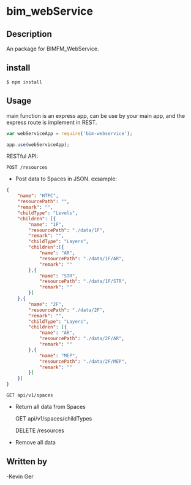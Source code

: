 # bim_webService

## Description

An package for BIMFM_WebService.

## install

    $ npm install              

## Usage
main function is an express app, can be use by your main app, and the express route is implement in REST.

```js
var webServiceApp = require('bim-webservice');

app.use(webServiceApp);
```  
RESTful API:

    POST /resources
-   Post data to Spaces in JSON.
exsample:
```json
{
    "name": "HTPC",
    "resourcePath": "",
    "remark": "",
    "childType": "Levels",
    "children": [{
        "name": "1F",
        "resourcePath": "./data/1F",
        "remark": "",       
        "childType": "Layers",
        "children":[{
            "name": "AR",
            "resourcePath": "./data/1F/AR",
            "remark": ""       
        },{
            "name": "STR",
            "resourcePath": "./data/1F/STR",
            "remark": ""            
        }]
    },{
        "name": "2F",
        "resourcePath": "./data/2F",
        "remark": "",   
        "childType": "Layers",
        "children": [{
            "name": "AR",
            "resourcePath": "./data/2F/AR",
            "remark": ""
        },{
            "name": "MEP",
            "resourcePath": "./data/2F/MEP",
            "remark": ""
        }]    
    }]    
}
```  
    GET api/v1/spaces
-   Return all data from Spaces

    GET api/v1/spaces/childTypes

    DELETE /resources
-   Remove all data 


## Written by

-Kevin Ger

